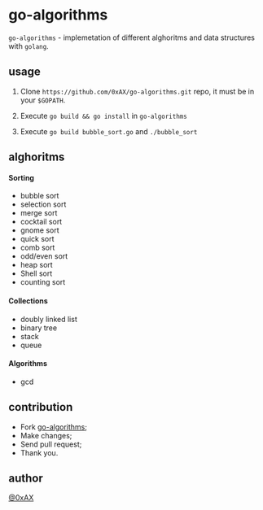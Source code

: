 go-algorithms
=============

`go-algorithms` - implemetation of different alghoritms and data structures with `golang`.

usage
-----

1. Clone `https://github.com/0xAX/go-algorithms.git` repo, it must be in your `$GOPATH`.

2. Execute `go build && go install` in `go-algorithms`

3. Execute `go build bubble_sort.go` and `./bubble_sort`

alghoritms
----------

#### Sorting

  * bubble sort
  * selection sort
  * merge sort
  * cocktail sort
  * gnome sort
  * quick sort
  * comb sort
  * odd/even sort
  * heap sort
  * Shell sort
  * counting sort

#### Collections

  * doubly linked list
  * binary tree
  * stack
  * queue

#### Algorithms

  * gcd
 
contribution
------------

  * Fork [go-algorithms](https://github.com/0xAX/go-algorithms);
  * Make changes;
  * Send pull request;
  * Thank you.

author
------

[@0xAX](https://twitter.com/0xAX)

